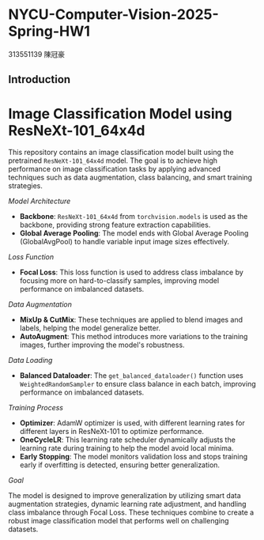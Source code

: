 # NYCU-Computer-Vision-2025-Spring-HW1
313551139 陳冠豪
## Introduction
# Image Classification Model using ResNeXt-101_64x4d

This repository contains an image classification model built using the pretrained `ResNeXt-101_64x4d` model. The goal is to achieve high performance on image classification tasks by applying advanced techniques such as data augmentation, class balancing, and smart training strategies.

 *Model Architecture*

- **Backbone**: `ResNeXt-101_64x4d` from `torchvision.models` is used as the backbone, providing strong feature extraction capabilities.
- **Global Average Pooling**: The model ends with Global Average Pooling (GlobalAvgPool) to handle variable input image sizes effectively.

 *Loss Function*

- **Focal Loss**: This loss function is used to address class imbalance by focusing more on hard-to-classify samples, improving model performance on imbalanced datasets.

 *Data Augmentation*

- **MixUp & CutMix**: These techniques are applied to blend images and labels, helping the model generalize better.
- **AutoAugment**: This method introduces more variations to the training images, further improving the model's robustness.

 *Data Loading*

- **Balanced Dataloader**: The `get_balanced_dataloader()` function uses `WeightedRandomSampler` to ensure class balance in each batch, improving performance on imbalanced datasets.

 *Training Process*

- **Optimizer**: AdamW optimizer is used, with different learning rates for different layers in ResNeXt-101 to optimize performance.
- **OneCycleLR**: This learning rate scheduler dynamically adjusts the learning rate during training to help the model avoid local minima.
- **Early Stopping**: The model monitors validation loss and stops training early if overfitting is detected, ensuring better generalization.

 *Goal*

The model is designed to improve generalization by utilizing smart data augmentation strategies, dynamic learning rate adjustment, and handling class imbalance through Focal Loss. These techniques combine to create a robust image classification model that performs well on challenging datasets.
